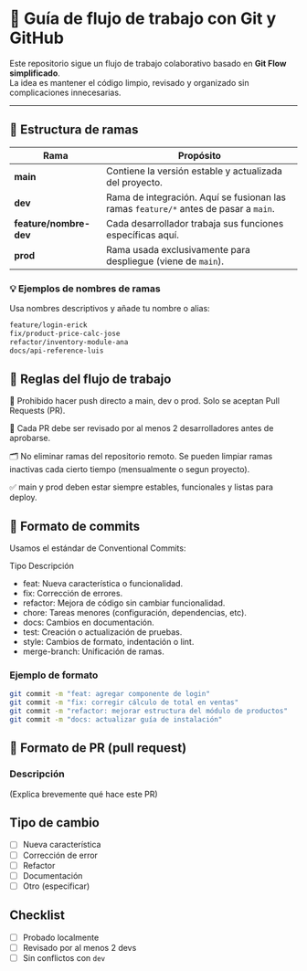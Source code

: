 # 🚀 Guía de flujo de trabajo con Git y GitHub

Este repositorio sigue un flujo de trabajo colaborativo basado en **Git Flow simplificado**.  
La idea es mantener el código limpio, revisado y organizado sin complicaciones innecesarias.

---

## 🧭 Estructura de ramas

| Rama | Propósito |
|------|------------|
| **main** | Contiene la versión estable y actualizada del proyecto. |
| **dev** | Rama de integración. Aquí se fusionan las ramas `feature/*` antes de pasar a `main`. |
| **feature/nombre-dev** | Cada desarrollador trabaja sus funciones específicas aquí. |
| **prod** | Rama usada exclusivamente para despliegue (viene de `main`). |

### 💡 Ejemplos de nombres de ramas

Usa nombres descriptivos y añade tu nombre o alias:

```bash
feature/login-erick
fix/product-price-calc-jose
refactor/inventory-module-ana
docs/api-reference-luis
```

## 🧱 Reglas del flujo de trabajo

🚫 Prohibido hacer push directo a main, dev o prod.
Solo se aceptan Pull Requests (PR).

👀 Cada PR debe ser revisado por al menos 2 desarrolladores antes de aprobarse.

🗂️ No eliminar ramas del repositorio remoto.
Se pueden limpiar ramas inactivas cada cierto tiempo (mensualmente o segun proyecto).

✅ main y prod deben estar siempre estables, funcionales y listas para deploy.

## 🧩 Formato de commits

Usamos el estándar de Conventional Commits:

Tipo	Descripción
- feat:	Nueva característica o funcionalidad.
- fix:	Corrección de errores.
- refactor:	Mejora de código sin cambiar funcionalidad.
- chore:	Tareas menores (configuración, dependencias, etc).
- docs:	Cambios en documentación.
- test:	Creación o actualización de pruebas.
- style:	Cambios de formato, indentación o lint.
- merge-branch:	Unificación de ramas.

### Ejemplo de formato

```bash
git commit -m "feat: agregar componente de login"
git commit -m "fix: corregir cálculo de total en ventas"
git commit -m "refactor: mejorar estructura del módulo de productos"
git commit -m "docs: actualizar guía de instalación"
```

## 🧰 Formato de PR (pull request)

### Descripción
(Explica brevemente qué hace este PR)

## Tipo de cambio
- [ ] Nueva característica
- [ ] Corrección de error
- [ ] Refactor
- [ ] Documentación
- [ ] Otro (especificar)

## Checklist
- [ ] Probado localmente
- [ ] Revisado por al menos 2 devs
- [ ] Sin conflictos con `dev`
